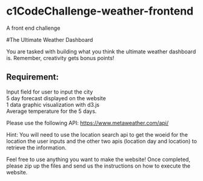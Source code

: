 # c1CodeChallenge-weather-frontend
A front end challenge

#The Ultimate Weather Dashboard
 
 
You are tasked with building what you think the ultimate weather dashboard is. Remember, creativity gets bonus points!  
 
## Requirement:  
Input field for user to input the city  
5 day forecast displayed on the website  
1 data graphic visualization with d3.js  
Average temperature for the 5 days.  
 
 
Please use the following API: https://www.metaweather.com/api/  
 
Hint: You will need to use the location search api to get the woeid for the location the user inputs and the other two apis (location day and location) to retrieve the information.  
 
Feel free to use anything you want to make the website! Once completed, please zip up the files and send us the instructions on how to execute the website.  
